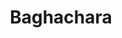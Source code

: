 ---
title: "Baghachara"
title_bn: "বাঘাছড়া"
description: "Baghachara starts from the Kathalkandi hill and ends at the Dhalai river."
---